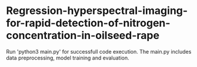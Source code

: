 # Regression-hyperspectral-imaging-for-rapid-detection-of-nitrogen-concentration-in-oilseed-rape

Run 'python3 main.py' for successfull code execution. The main.py includes data preprocessing, model training and evaluation. 
